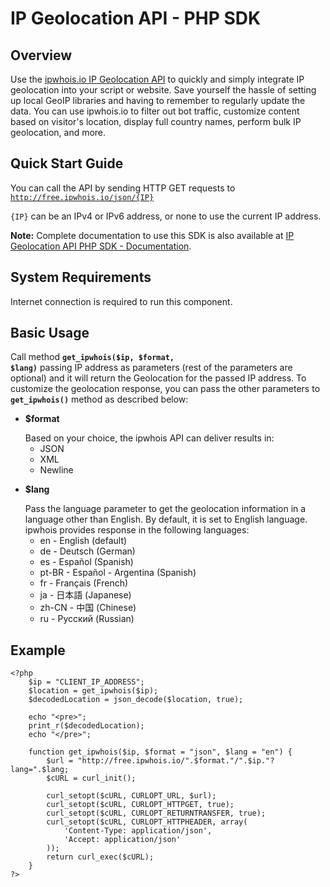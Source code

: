 <h1>IP Geolocation API  - PHP SDK</h1>

<h2>Overview</h2>

Use the <a href="https://ipwhois.io">ipwhois.io IP Geolocation API</a> to quickly and simply integrate IP geolocation into your script or website. Save yourself the hassle of setting up local GeoIP libraries and having to remember to regularly update the data.
You can use ipwhois.io to filter out bot traffic, customize content based on visitor's location, display full country names, perform bulk IP geolocation, and more.

<h2>Quick Start Guide</h2>

You can call the API by sending HTTP GET requests to <code>http://free.ipwhois.io/json/{IP}</code>

<code>{IP}</code> can be an IPv4 or IPv6 address, or none to use the current IP address.

<strong>Note:</strong> Complete documentation to use this SDK is also available at <a href="https://ipwhois.io/documentation">IP Geolocation API PHP SDK - Documentation</a>.

<h2>System Requirements</h2>

Internet connection is required to run this component.

<h2>Basic Usage</h2>

Call method <code><strong>get_ipwhois($ip, $format, $lang)</strong></code> passing IP address as parameters (rest of the parameters are optional) and it will return the Geolocation for the passed IP address. To customize the geolocation response, you can pass the other parameters to <code><strong>get_ipwhois()</strong></code> method as described below:

<ul>
<li>
<p><strong>$format</strong></p>
Based on your choice, the ipwhois API can deliver results in:
  <ul><li>JSON</li><li>XML</li><li>Newline</li></ul>
</li>
  
<li>
<p><strong>$lang</strong></p>
Pass the language parameter to get the geolocation information in a language other than English. By default, it is set to English language.<br>
ipwhois provides response in the following languages:
  
<ul>
<li>en -	English (default)</li>
<li>de -	Deutsch (German)</li>
<li>es -	Español (Spanish)</li>
<li>pt-BR -	Español - Argentina (Spanish)</li>
<li>fr -	Français (French)</li>
<li>ja -	日本語 (Japanese)</li>
<li>zh-CN -	中国 (Chinese)</li>
<li>ru -	Русский (Russian)</li>
</ul>
 
</li>
</ul>

<h2>Example</h2>

```
<?php
    $ip = "CLIENT_IP_ADDRESS";
    $location = get_ipwhois($ip);
    $decodedLocation = json_decode($location, true);
    
    echo "<pre>";
    print_r($decodedLocation);
    echo "</pre>";

    function get_ipwhois($ip, $format = "json", $lang = "en") {
        $url = "http://free.ipwhois.io/".$format."/".$ip."?lang=".$lang;
        $cURL = curl_init();

        curl_setopt($cURL, CURLOPT_URL, $url);
        curl_setopt($cURL, CURLOPT_HTTPGET, true);
        curl_setopt($cURL, CURLOPT_RETURNTRANSFER, true);
        curl_setopt($cURL, CURLOPT_HTTPHEADER, array(
            'Content-Type: application/json',
            'Accept: application/json'
        ));
        return curl_exec($cURL);
    }
?>
```
